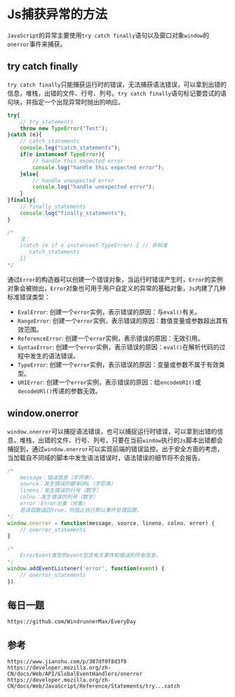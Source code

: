 # Js捕获异常的方法
`JavaScript`的异常主要使用`try catch finally`语句以及窗口对象`window`的`onerror`事件来捕获。

## try catch finally
`try catch finally`只能捕获运行时的错误，无法捕获语法错误，可以拿到出错的信息，堆栈，出错的文件、行号、列号。`try catch finally`语句标记要尝试的语句块，并指定一个出现异常时抛出的响应。

```javascript
try{
    // try_statements
    throw new TypeError("Test");
}catch (e){
    // catch_statements
    console.log("catch_statements");
    if(e instanceof TypeError){
        // handle this expected error
        console.log("handle this expected error");
    }else{
        // handle unexpected error
        console.log("handle unexpected error");
    }
}finally{
    // finally_statements
    console.log("finally_statements");
}

/*
    注：
    [catch (e if e instanceof TypeError) { // 非标准
       catch_statements
    }]
*/
```
通过`Error`的构造器可以创建一个错误对象，当运行时错误产生时，`Error`的实例对象会被抛出，`Error`对象也可用于用户自定义的异常的基础对象，`Js`内建了几种标准错误类型：
* `EvalError`: 创建一个`error`实例，表示错误的原因：与`eval()`有关。
* `RangeError`: 创建一个`error`实例，表示错误的原因：数值变量或参数超出其有效范围。
* `ReferenceError`: 创建一个`error`实例，表示错误的原因：无效引用。
* `SyntaxError`: 创建一个`error`实例，表示错误的原因：`eval()`在解析代码的过程中发生的语法错误。
* `TypeError`: 创建一个`error`实例，表示错误的原因：变量或参数不属于有效类型。
* `URIError`: 创建一个`error`实例，表示错误的原因：给`encodeURI()`或`decodeURl()`传递的参数无效。

## window.onerror
`window.onerror`可以捕捉语法错误，也可以捕捉运行时错误，可以拿到出错的信息，堆栈，出错的文件、行号、列号，只要在当前`window`执行的`Js`脚本出错都会捕捉到，通过`window.onerror`可以实现前端的错误监控。出于安全方面的考虑，当加载自不同域的脚本中发生语法错误时，语法错误的细节将不会报告。

```javascript
/*
    message：错误信息（字符串）。
    source：发生错误的脚本URL（字符串）
    lineno：发生错误的行号（数字）
    colno：发生错误的列号（数字）
    error：Error对象（对象）
    若该函数返回true，则阻止执行默认事件处理函数。
*/
window.onerror = function(message, source, lineno, colno, error) { 
    // onerror_statements
}

/*
    ErrorEvent类型的event包含有关事件和错误的所有信息。
*/
window.addEventListener('error', function(event) { 
    // onerror_statements
})
```




## 每日一题

```
https://github.com/WindrunnerMax/EveryDay
```

## 参考

```
https://www.jianshu.com/p/307df0f8d3f0
https://developer.mozilla.org/zh-CN/docs/Web/API/GlobalEventHandlers/onerror
https://developer.mozilla.org/zh-CN/docs/Web/JavaScript/Reference/Statements/try...catch
```
